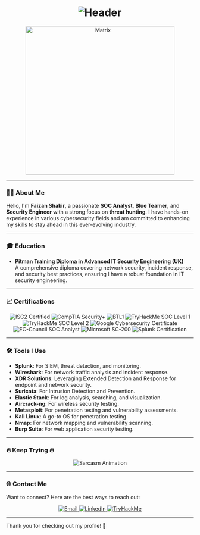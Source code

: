 <h1 align="center">
  <img src="https://readme-typing-svg.herokuapp.com?font=Share+Tech+Mono&size=30&duration=4000&pause=1000&color=00F7FF&center=true&vCenter=true&width=500&lines=%F0%9F%94%A5+FAIZAN+SHAKIR+%F0%9F%94%A5;SOC+ANALYST+%7C+BLUE+TEAMER;THREAT+HUNTER+%7C+SECURITY+ENGINEER" alt="Header">
</h1>

<p align="center">
  <img src="https://media.giphy.com/media/L1R1tvI9svkIWwpVYr/giphy.gif" width="400" alt="Matrix">
</p>

---

### 👨‍💻 About Me

Hello, I'm **Faizan Shakir**, a passionate **SOC Analyst**, **Blue Teamer**, and **Security Engineer** with a strong focus on **threat hunting**. I have hands-on experience in various cybersecurity fields and am committed to enhancing my skills to stay ahead in this ever-evolving industry.

---

### 🎓 Education

- **Pitman Training Diploma in Advanced IT Security Engineering (UK)**  
  A comprehensive diploma covering network security, incident response, and security best practices, ensuring I have a robust foundation in IT security engineering.

---

### 📈 Certifications

<p align="center">
  <img src="https://img.shields.io/badge/(ISC)2%20Certified%20in%20Cybersecurity%20%28CC%29-blue?logo=ISC2&style=for-the-badge" alt="ISC2 Certified">
  <img src="https://img.shields.io/badge/CompTIA%20Security%2B-blue?logo=CompTIA&style=for-the-badge" alt="CompTIA Security+">
  <img src="https://img.shields.io/badge/Blue%20Team%20Level%201%20%28BTL1%29-orange?style=for-the-badge" alt="BTL1">
  <img src="https://img.shields.io/badge/TryHackMe%20SOC%20Level%201-green?style=for-the-badge" alt="TryHackMe SOC Level 1">
  <img src="https://img.shields.io/badge/TryHackMe%20SOC%20Level%202-green?style=for-the-badge" alt="TryHackMe SOC Level 2">
  <img src="https://img.shields.io/badge/Google%20Cybersecurity%20Certificate-blue?logo=google&style=for-the-badge" alt="Google Cybersecurity Certificate">
  <img src="https://img.shields.io/badge/EC--Council%20SOC%20Analyst%20%28CSA%29-blue?logo=EC-Council&style=for-the-badge" alt="EC-Council SOC Analyst">
  <img src="https://img.shields.io/badge/Microsoft%20SC--200%20-%20Security%20Operations%20Analyst%20-blue?logo=microsoft&style=for-the-badge" alt="Microsoft SC-200">
  <img src="https://img.shields.io/badge/Splunk%20Certification-yellow?logo=splunk&style=for-the-badge" alt="Splunk Certification">
</p>



---

### 🛠️ Tools I Use

- **Splunk**: For SIEM, threat detection, and monitoring.
- **Wireshark**: For network traffic analysis and incident response.
- **XDR Solutions**: Leveraging Extended Detection and Response for endpoint and network security.
- **Suricata**: For Intrusion Detection and Prevention.
- **Elastic Stack**: For log analysis, searching, and visualization.
- **Aircrack-ng**: For wireless security testing.
- **Metasploit**: For penetration testing and vulnerability assessments.
- **Kali Linux**: A go-to OS for penetration testing.
- **Nmap**: For network mapping and vulnerability scanning.
- **Burp Suite**: For web application security testing.

---

### 🔥 **Keep Trying** 🔥

<p align="center">
  <img src="https://readme-typing-svg.herokuapp.com?font=Roboto&size=25&duration=5000&pause=1000&color=FF0000&center=true&vCenter=true&width=500&lines=Red+Team%3A+Nice+Try%21+%F0%9F%94%A5;Blue+Team%3A+Winning+Without+Breaking+Sweat%21%F0%9F%94%A5;Red+Team%3A+Back+to+Training%2C+Again%21%F0%9F%94%A5;Red+Team%3A+Better+Luck+Next+Time%21%F0%9F%94%A5" alt="Sarcasm Animation">
</p>

---

### 🌐 **Contact Me**

Want to connect? Here are the best ways to reach out:

<p align="center">
  <a href="mailto:f.sgamar222@gmail.com" target="_blank">
    <img src="https://img.shields.io/badge/Email-%40f.sgamar222@gmail.com-brightgreen?style=for-the-badge&logo=gmail" alt="Email">
  </a>
  <a href="https://www.linkedin.com/in/muhmmadfaizanshakir/" target="_blank">
    <img src="https://img.shields.io/badge/LinkedIn-%40Faizan%20Shakir-blue?style=for-the-badge&logo=linkedin" alt="LinkedIn">
  </a>
  <a href="https://tryhackme.com/p/faizanshakir123" target="_blank">
    <img src="https://img.shields.io/badge/TryHackMe-%40FaizanShakir123-red?style=for-the-badge&logo=tryhackme" alt="TryHackMe">
  </a>
</p>

---

Thank you for checking out my profile! 🚀
